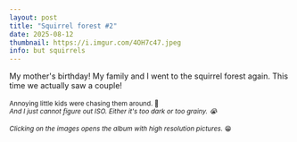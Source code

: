 ```yaml
---
layout: post
title: "Squirrel forest #2"
date: 2025-08-12
thumbnail: https://i.imgur.com/4OH7c47.jpeg 
info: but squirrels
---
```

My mother's birthday! My family and I went to the squirrel forest again. This time we actually saw a couple! 
<br>
<br>
<small>Annoying little kids were chasing them around. 😤</small>
<br>
<small>_And I just cannot figure out ISO. Either it's too dark or too grainy. 😭_</small>
<br>
<br>
<small>_Clicking on the images opens the album with high resolution pictures._ 😁</small>

<blockquote class="imgur-embed-pub" lang="en" data-id="a/JOQXdWJ"  ><a href="//imgur.com/a/JOQXdWJ"></a></blockquote><script async src="//s.imgur.com/min/embed.js" charset="utf-8"></script>
